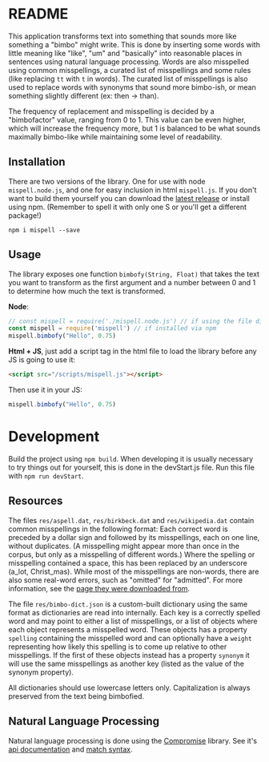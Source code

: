 # README
This application transforms text into something that sounds more like something a "bimbo" might write. This is done by inserting some words with little meaning like "like", "um" and "basically" into reasonable places in sentences using natural language processing. Words are also misspelled using common misspellings, a curated list of misspellings and some rules (like replacing `tt` with `t` in words). The curated list of misspellings is also used to replace words with synonyms that sound more bimbo-ish, or mean something slightly different (ex: then -> than).

The frequency of replacement and misspelling is decided by a "bimbofactor" value, ranging from 0 to 1. This value can be even higher, which will increase the frequency more, but 1 is balanced to be what sounds maximally bimbo-like while maintaining some level of readability.

## Installation
There are two versions of the library. One for use with node `mispell.node.js`, and one for easy inclusion in html `mispell.js`. If you don't want to build them yourself you can download the [latest release](https://github.com/Gardamuse/mispell/releases/latest) or install using npm. (Remember to spell it with only one S or you'll get a different package!)
```
npm i mispell --save
```


## Usage
The library exposes one function `bimbofy(String, Float)` that takes the text you want to transform as the first argument and a number between 0 and 1 to determine how much the text is transformed.

__Node__:
```js
// const mispell = require('./mispell.node.js') // if using the file directly
const mispell = require('mispell') // if installed via npm
mispell.bimbofy("Hello", 0.75)
```

__Html + JS__, just add a script tag in the html file to load the library before any JS is going to use it:
```html
<script src="/scripts/mispell.js"></script>
```
Then use it in your JS:
```js
mispell.bimbofy("Hello", 0.75)
```

# Development
Build the project using `npm build`. When developing it is usually necessary to try things out for yourself, this is done in the devStart.js file. Run this file with `npm run devStart`.

## Resources
The files `res/aspell.dat`, `res/birkbeck.dat` and `res/wikipedia.dat` contain common misspellings in the following format: Each correct word is preceded by a dollar sign and followed by its misspellings, each on one line, without duplicates. (A misspelling might appear more than once in the corpus, but only as a misspelling of different words.) Where the spelling or misspelling contained a space, this has been replaced by an underscore (a_lot, Christ_mas). While most of the misspellings are non-words, there are also some real-word errors, such as "omitted" for "admitted". For more information, see the [page they were downloaded from](https://www.dcs.bbk.ac.uk/~ROGER/corpora.html).

The file `res/bimbo-dict.json` is a custom-built dictionary using the same format as dictionaries are read into internally. Each key is a correctly spelled word and may point to either a list of misspellings, or a list of objects where each object represents a misspelled word. These objects has a property `spelling` containing the misspelled word and can optionally have a `weight` representing how likely this spelling is to come up relative to other misspellings. If the first of these objects instead has a property `synonym` it will use the same misspellings as another key (listed as the value of the synonym property).

All dictionaries should use lowercase letters only. Capitalization is always preserved from the text being bimbofied.

## Natural Language Processing
Natural language processing is done using the [Compromise](https://github.com/spencermountain/compromise) library. See it's [api documentation](https://observablehq.com/@spencermountain/compromise-api) and [match syntax](https://github.com/spencermountain/compromise/wiki/Match-syntax).
